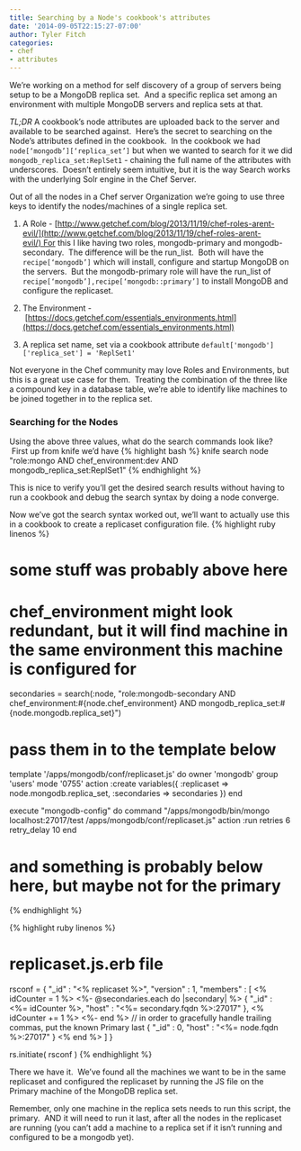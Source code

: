 ```yaml
---
title: Searching by a Node's cookbook's attributes
date: '2014-09-05T22:15:27-07:00'
author: Tyler Fitch
categories:
- chef
- attributes
---
```

We’re working on a method for self discovery of a group of servers being setup to be a MongoDB replica set.  And a specific replica set among an environment with multiple MongoDB servers and replica sets at that.

*TL;DR* A cookbook’s node attributes are uploaded back to the server and available to be searched against.  Here’s the secret to searching on the Node’s attributes defined in the cookbook.  In the cookbook we had `node[‘mongodb’][‘replica_set’]` but when we wanted to search for it we did `mongodb_replica_set:ReplSet1` - chaining the full name of the attributes with underscores.  Doesn’t entirely seem intuitive, but it is the way Search works with the underlying Solr engine in the Chef Server.

Out of all the nodes in a Chef server Organization we’re going to use three keys to identify the nodes/machines of a single replica set.

1) A Role - [http://www.getchef.com/blog/2013/11/19/chef-roles-arent-evil/](http://www.getchef.com/blog/2013/11/19/chef-roles-arent-evil/) For this I like having two roles, mongodb-primary and mongodb-secondary.  The difference will be the run_list.  Both will have the `recipe[‘mongodb’]` which will install, configure and startup MongoDB on the servers.  But the mongodb-primary role will have the run_list of `recipe[‘mongodb’],recipe[‘mongodb::primary’]` to install MongoDB and configure the replicaset.

2) The Environment - [https://docs.getchef.com/essentials_environments.html](https://docs.getchef.com/essentials_environments.html)

3) A replica set name, set via a cookbook attribute `default['mongodb']['replica_set'] = 'ReplSet1'`

Not everyone in the Chef community may love Roles and Environments, but this is a great use case for them.  Treating the combination of the three like a compound key in a database table, we’re able to identify like machines to be joined together in to the replica set.

### Searching for the Nodes
Using the above three values, what do the search commands look like?  First up from knife we’d have
{% highlight bash %}
knife search node "role:mongo AND chef_environment:dev AND mongodb_replica_set:ReplSet1"
{% endhighlight %}

This is nice to verify you’ll get the desired search results without having to run a cookbook and debug the search syntax by doing a node converge.

Now we’ve got the search syntax worked out, we’ll want to actually use this in a cookbook to create a replicaset configuration file.
{% highlight ruby linenos %}
# some stuff was probably above here
 
# chef_environment might look redundant, but it will find machine in the same environment this machine is configured for
secondaries = search(:node, "role:mongodb-secondary AND chef_environment:#{node.chef_environment} AND mongodb_replica_set:#{node.mongodb.replica_set}")
 
# pass them in to the template below
template '/apps/mongodb/conf/replicaset.js' do
    owner 'mongodb'
    group 'users'
    mode '0755'
    action :create
    variables({
        :replicaset => node.mongodb.replica_set,
        :secondaries => secondaries
        })
end
 
execute "mongodb-config" do
  command "/apps/mongodb/bin/mongo localhost:27017/test /apps/mongodb/conf/replicaset.js"
  action :run
  retries 6
  retry_delay 10
end
 
# and something is probably below here, but maybe not for the primary
{% endhighlight %}

{% highlight ruby linenos %}
# replicaset.js.erb file
rsconf = {
    "_id" : "<% replicaset %>",
    "version" : 1,
    "members" : [
        <% idCounter = 1 %>
        <%- @secondaries.each do |secondary| %>
        {
            "_id" : <%= idCounter %>,
            "host" : "<%= secondary.fqdn %>:27017"
        },
            <% idCounter += 1 %>
        <%- end %>
        // in order to gracefully handle trailing commas, put the known Primary last
        {
            "_id" : 0,
            "host" : "<%= node.fqdn %>:27017"
        }
        <% end %>
    ]
}
 
rs.initiate( rsconf )
{% endhighlight %}

There we have it.  We’ve found all the machines we want to be in the same replicaset and configured the replicaset by running the JS file on the Primary machine of the MongoDB replica set.

Remember, only one machine in the replica sets needs to run this script, the primary.  AND it will need to run it last, after all the nodes in the replicaset are running (you can’t add a machine to a replica set if it isn’t running and configured to be a mongodb yet).
